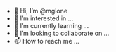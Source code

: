 - 👋 Hi, I’m @mglone
- 👀 I’m interested in ...
- 🌱 I’m currently learning ...
- 💞️ I’m looking to collaborate on ...
- 📫 How to reach me ...

<!---
mglone/mglone is a ✨ special ✨ repository because its `README.md` (this file) appears on your GitHub profile.
You can click the Preview link to take a look at your changes.
--->
